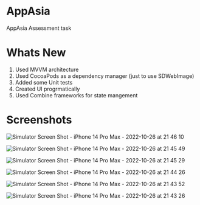 # AppAsia
AppAsia Assessment task 

# Whats New
1. Used MVVM architecture 
1. Used CocoaPods as a dependency manager (just to use SDWebImage)
1. Added some Unit tests
1. Created UI progrmatically 
1. Used Combine frameworks for state mangement 

# Screenshots

![Simulator Screen Shot - iPhone 14 Pro Max - 2022-10-26 at 21 46 10](https://user-images.githubusercontent.com/2555697/198133495-411d9b2b-f684-4ca8-8b84-fca8d9183250.png)




![Simulator Screen Shot - iPhone 14 Pro Max - 2022-10-26 at 21 45 49](https://user-images.githubusercontent.com/2555697/198133553-8c373d65-bc35-4d02-8db6-1d830eaaa4fb.png)



![Simulator Screen Shot - iPhone 14 Pro Max - 2022-10-26 at 21 45 29](https://user-images.githubusercontent.com/2555697/198133577-4e6dc79a-f972-447f-94a0-97059425a895.png)



![Simulator Screen Shot - iPhone 14 Pro Max - 2022-10-26 at 21 44 26](https://user-images.githubusercontent.com/2555697/198133612-f5de35d1-391b-4fab-b872-2c88386a8865.png)



![Simulator Screen Shot - iPhone 14 Pro Max - 2022-10-26 at 21 43 52](https://user-images.githubusercontent.com/2555697/198133623-abf1a6e6-fb23-45fb-a921-3bed857cfca0.png)



![Simulator Screen Shot - iPhone 14 Pro Max - 2022-10-26 at 21 43 26](https://user-images.githubusercontent.com/2555697/198133631-1e15038a-6a75-4571-bf95-225fb5742f50.png)
